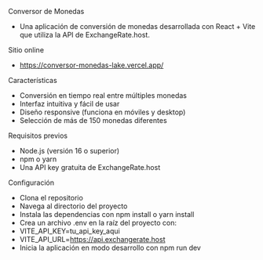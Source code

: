 Conversor de Monedas
- Una aplicación de conversión de monedas desarrollada con React + Vite que utiliza la API de ExchangeRate.host.

Sitio online
- https://conversor-monedas-lake.vercel.app/

Características
- Conversión en tiempo real entre múltiples monedas
- Interfaz intuitiva y fácil de usar
- Diseño responsive (funciona en móviles y desktop)
- Selección de más de 150 monedas diferentes

Requisitos previos
- Node.js (versión 16 o superior)
- npm o yarn
- Una API key gratuita de ExchangeRate.host

Configuración
- Clona el repositorio
- Navega al directorio del proyecto
- Instala las dependencias con npm install o yarn install
- Crea un archivo .env en la raíz del proyecto con:
-  VITE_API_KEY=tu_api_key_aqui
-  VITE_API_URL=https://api.exchangerate.host
- Inicia la aplicación en modo desarrollo con npm run dev

